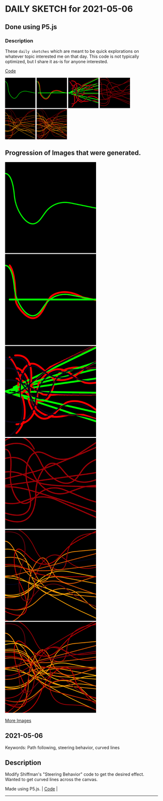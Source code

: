 # DAILY SKETCH for 2021-05-06

## Done using P5.js

### Description

These `daily sketches` which are meant to be quick explorations     on whatever topic interested me on that day. This code is not typically optimized, but I share it as-is     for anyone interested.

[Code](2021-05-06) 

<img src = 'images/keep_2021-05-06-18-24-41.png' width = '100'> <img src = 'images/keep_2021-05-06-18-26-48.png' width = '100'> <img src = 'images/keep_2021-05-06-18-30-12.png' width = '100'> <img src = 'images/keep_2021-05-06-18-34-08.png' width = '100'> <img src = 'images/keep_2021-05-06-18-38-49.png' width = '100'> <img src = 'images/keep_2021-05-06-18-39-24.png' width = '100'> 

## Progression of Images that were generated.

<img src = 'images/keep_2021-05-06-18-24-41.png' width = '300'> 
<img src = 'images/keep_2021-05-06-18-26-48.png' width = '300'> 
<img src = 'images/keep_2021-05-06-18-30-12.png' width = '300'> 
<img src = 'images/keep_2021-05-06-18-34-08.png' width = '300'> 
<img src = 'images/keep_2021-05-06-18-38-49.png' width = '300'> 
<img src = 'images/keep_2021-05-06-18-39-24.png' width = '300'> 


[More Images](2021-05-06/images) 

## 2021-05-06
Keywords: Path following, steering behavior, curved lines 

## Description 

 Modify Shiffman's "Steering Behavior" code to get the desired effect. Wanted to get curved lines across the canvas.
 

Made using P5.js. | [Code](2021/2021-05-06/) | 

-----

